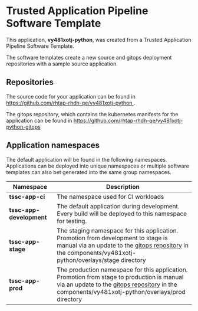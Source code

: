 # Trusted Application Pipeline Software Template

This application, **vy481xotj-python**, was created from a Trusted Application Pipeline Software Template.

The software templates create a new source and gitops deployment repositories with a sample source application. 

## Repositories

The source code for your application can be found in [https://github.com/rhtap-rhdh-qe/vy481xotj-python ](https://github.com/rhtap-rhdh-qe/vy481xotj-python ).
 
The gitops repository, which contains the kubernetes manifests for the application can be found in 
[https://github.com/rhtap-rhdh-qe/vy481xotj-python-gitops ](https://github.com/rhtap-rhdh-qe/vy481xotj-python-gitops ) 

## Application namespaces 

The default application will be found in the following namespaces. Applications can be deployed into unique namespaces or multiple software templates can also bet generated into the same group namespaces.  

|  Namespace   |  Description   |  
| -------- | -------- |
| **tssc-app-ci** | The namespace used for CI workloads |
| **tssc-app-development** | The default application during development. Every build will be deployed to this namespace for testing. |
| **tssc-app-stage** | The staging namespace for this application. Promotion from development to stage is manual via an update to the [gitops repository](https://github.com/rhtap-rhdh-qe/vy481xotj-python-gitops ) in the components/vy481xotj-python/overlays/stage directory |
| **tssc-app-prod** | The production namespace for this application. Promotion from stage to production is manual via an update to the [gitops repository](https://github.com/rhtap-rhdh-qe/vy481xotj-python-gitops ) in the components/vy481xotj-python/overlays/prod directory |